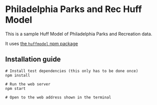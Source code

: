 # Philadelphia Parks and Rec Huff Model

This is a sample Huff Model of Philadelphia Parks and Recreation data.

It uses [the `huffmodel` npm package](https://github.com/jeffstern/huffmodel)

## Installation guide
```
# Install test dependencies (this only has to be done once)
npm install

# Run the web server
npm start 

# Open to the web address shown in the terminal
```
